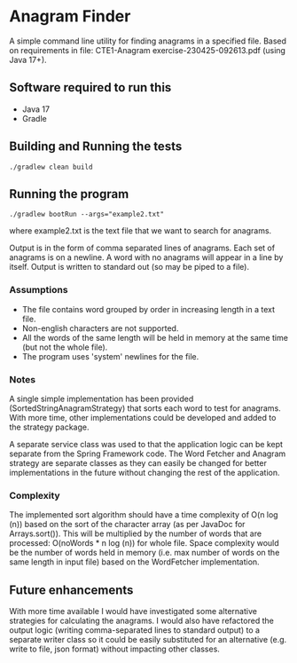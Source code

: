 # Anagram Finder
A simple command line utility for finding anagrams in a specified file.
Based on requirements in file: CTE1-Anagram exercise-230425-092613.pdf (using Java 17+).

## Software required to run this
* Java 17
* Gradle

## Building and Running the tests
```
./gradlew clean build
```

## Running the program
```
./gradlew bootRun --args="example2.txt" 
```
where example2.txt is the text file that we want to search for anagrams.

Output is in the form of comma separated lines of anagrams. Each set of anagrams is on a newline.
A word with no anagrams will appear in a line by itself. Output is written to standard out (so may be piped to a file).

### Assumptions
- The file contains word grouped by order in increasing length in a text file. 
- Non-english characters are not supported. 
- All the words of the same length will be held in memory at the same time (but not the whole file).
- The program uses 'system' newlines for the file. 

### Notes
A single simple implementation has been provided (SortedStringAnagramStrategy) that sorts each word to test for anagrams.
With more time, other implementations could be developed and added to the strategy package.

A separate service class was used to that the application logic can be kept separate from the Spring Framework code.
The Word Fetcher and Anagram strategy are separate classes as they can easily be changed for better implementations in the future without changing the rest of the application. 

### Complexity 
The implemented sort algorithm should have a time complexity of O(n log (n)) based on the sort of the character array (as per JavaDoc for Arrays.sort()). This will be multiplied by the number of words 
that are processed: O(noWords * n log (n)) for whole file. Space complexity would be the number of words held in memory (i.e. max number of words on the same length in input file) based on the WordFetcher implementation. 

## Future enhancements
With more time available I would have investigated some alternative strategies for calculating the anagrams. 
I would also have refactored the output logic (writing comma-separated lines to standard output) to a separate writer class so it could 
be easily substituted for an alternative (e.g. write to file, json format) without impacting other classes.
